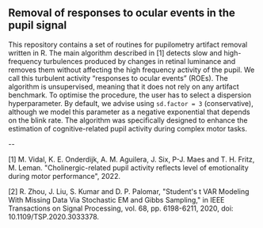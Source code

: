 ## Removal of responses to ocular events in the pupil signal

This repository contains a set of routines for pupilometry artifact removal written in R. The main algorithm described in [1] detects slow and high-frequency turbulences produced by changes in retinal luminance and removes them without affecting the high frequency activity of the pupil. We call this turbulent activity “responses to ocular events” (ROEs). The algorithm is unsupervised, meaning that it does not rely on any artifact benchmark. To optimise the procedure, the user has to select a	 dispersion hyperparameter. By default, we advise using `sd.factor = 3` (conservative), although we model this parameter as a negative exponential that depends on the blink rate. The algorithm was specifically designed to enhance the estimation of cognitive-related pupil activity during complex motor tasks.


--

[1] M. Vidal, K. E. Onderdijk, A. M. Aguilera, J. Six, P-J. Maes and T. H. Fritz, M. Leman. "Cholinergic-related pupil activity reflects level of emotionality during motor performance", 2022.

[2] R. Zhou, J. Liu, S. Kumar and D. P. Palomar, "Student's  t  VAR Modeling With Missing Data Via Stochastic EM and Gibbs Sampling," in IEEE Transactions on Signal Processing, vol. 68, pp. 6198-6211, 2020, doi: 10.1109/TSP.2020.3033378.
